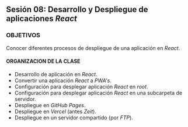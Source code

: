 ## Sesión 08: Desarrollo y Despliegue de aplicaciones _React_

### OBJETIVOS

Conocer diferentes procesos de despliegue de una aplicación en _React_.

#### ORGANIZACION DE LA CLASE

- Desarrollo de aplicación en _React_.
- Convertir una aplicación _React_ a _PWA's_.
- Configuración para desplegar aplicación _React_ en _root_.
- Configuración para desplegar aplicación _React_ en una subcarpeta de servidor.
- Despliegue en _GitHub Pages_.
- Despliegue en _Vercel_ (antes _Zeit_).
- Despliegue en un servidor compartido (por _FTP_).
